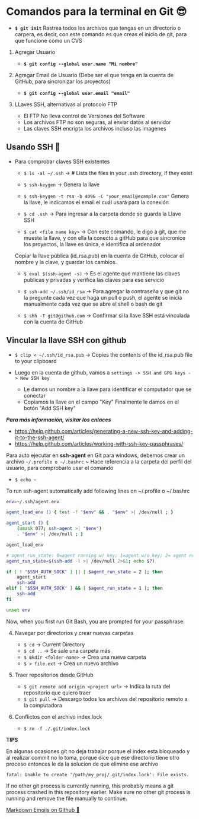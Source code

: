 # Comandos para la terminal en Git :sunglasses:

- **`$ git init`** 
Rastrea todos los archivos que tengas en un directorio o carpera, es decir, con este comando es que creas
el inicio de git, para que funcione como un CVS


1. Agregar Usuario
	- **`$ git config --global user.name "Mi nombre"`**

2. Agregar Email de Usuario (Debe ser el que tenga en la cuenta de GitHub, para sincronizar los proyectos)
	- **`$ git config --global user.email "email"`**

3. LLaves SSH, alternativas al protocolo FTP
	- El FTP No lleva control de Versiones del Software
	- Los archivos FTP no son seguras, al enviar datos al servidor
	- Las claves SSH encripta los archivos incluso las imagenes


## Usando SSH :key:

- Para comprobar claves SSH existentes
	- `$ ls -al ~/.ssh`      -> # Lists the files in your .ssh directory, if they exist

	- `$ ssh-keygen`  -> Genera la llave

	- `$ ssh-keygen -t rsa -b 4096 -C "your_email@example.com"` Genera la llave, le indicamos el email el cuál usará para la conexión 

	- `$ cd .ssh`  -> Para ingresar a la carpeta donde se guarda la Llave SSH

	- `$ cat <file name key>`  -> Con este comando, le digo a git, que me mueste la llave, y con ella la conecto a gitHub para que sincronice los proyectos, la llave es única, e identifica al ordenador

	Copiar la llave pública (id_rsa.pub) en la cuenta de GitHub, colocar el nombre y la clave, y guardar los cambios.
	
	- `$ eval $(ssh-agent -s)` -> Es el agente que mantiene las claves publicas y privadas y verifica las claves para ese servicio 
	
	- `$ ssh-add ~/.ssh/id_rsa` -> Para agregar la contraseña y que git no la pregunte cada vez que haga un pull o push, el agente se inicia manualmente cada vez que se abre el shell o bash de git

	- `$ shh -T git@github.com`  -> Confirmar si la llave SSH está vinculada con la cuenta de GitHub

## Vincular la llave SSH con github

- `$ clip < ~/.ssh/id_rsa.pub`   -> Copies the contents of the id_rsa.pub file to your clipboard

- Luego en la cuenta de github, vamos a  `settings -> SSH and GPG keys -> New SSH key`
	- Le damos un nombre a la llave para identificar el computador que se conectar
	- Copiamos la llave en el campo "Key"
	Finalmente le damos en el botón "Add SSH key"


**_Para más información, visitar los enlaces_**	
- https://help.github.com/articles/generating-a-new-ssh-key-and-adding-it-to-the-ssh-agent/
- https://help.github.com/articles/working-with-ssh-key-passphrases/


Para auto ejecutar en **ssh-agent** en Git para windows, debemos crear un archivo `~/.profile o ~/.bashrc` 
**~** Hace referencia a la carpeta del perfil del usuario, para comprobarlo usar el comando
- `$ echo ~`

To run ssh-agent automatically add following lines  on ~/.profile o ~/.bashrc 
```bash
env=~/.ssh/agent.env

agent_load_env () { test -f "$env" && . "$env" >| /dev/null ; }

agent_start () {
	(umask 077; ssh-agent >| "$env")
	. "$env" >| /dev/null ; }

agent_load_env

# agent_run_state: 0=agent running w/ key; 1=agent w/o key; 2= agent not running
agent_run_state=$(ssh-add -l >| /dev/null 2>&1; echo $?)

if [ ! "$SSH_AUTH_SOCK" ] || [ $agent_run_state = 2 ]; then
	agent_start
	ssh-add
elif [ "$SSH_AUTH_SOCK" ] && [ $agent_run_state = 1 ]; then
	ssh-add
fi

unset env
```
Now, when you first run Git Bash, you are prompted for your passphrase:


4. Navegar por directorios y crear nuevas carpetas

	- `$ cd`  -> Current Directory
	- `$ cd ..`  -> Se sale una carpeta más
	- `$ mkdir <folder-name>`    -> Crea una nueva carpeta
    - `$ > file.ext`    -> Crea un nuevo archivo

5. Traer repositorios desde GitHub

	- `$ git remote add origin <project url>`    -> Indica la ruta del repositorio que quiero traer
	- `$ git pull`   ->  Descargo todos los archivos del repositorio remoto a la computadora


6. Conflictos con el archivo index.lock
	
	- `$ rm -f ./.git/index.lock`



**TIPS**

En algunas ocasiones git no deja trabajar porque el index esta bloqueado y al realizar commit no lo toma, porque dice que ese directorio tiene otro proceso entonces le da la solucion de que elimine ese archivo

`fatal: Unable to create '/path/my_proj/.git/index.lock': File exists.`

If no other git process is currently running, this probably means a
git process crashed in this repository earlier. Make sure no other git
process is running and remove the file manually to continue. 


[Markdown Emojis on Github :eyes:](https://gist.github.com/rxaviers/7360908)